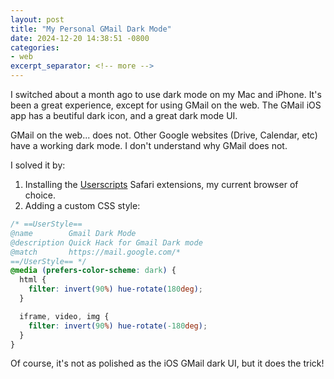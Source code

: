 ```yaml
---
layout: post
title: "My Personal GMail Dark Mode"
date: 2024-12-20 14:38:51 -0800
categories:
- web
excerpt_separator: <!-- more -->
---
```


I switched about a month ago to use dark mode on my Mac and iPhone. It's been a great experience, except for using GMail on the web. The GMail iOS app has a beutiful dark icon, and a great dark mode UI.

GMail on the web... does not. Other Google websites (Drive, Calendar, etc) have a working dark mode. I don't understand why GMail does not.

I solved it by:
1. Installing the [Userscripts](https://apps.apple.com/us/app/userscripts/id1463298887) Safari extensions, my current browser of choice.
2. Adding a custom CSS style:

```css
/* ==UserStyle==
@name        Gmail Dark Mode
@description Quick Hack for Gmail Dark mode
@match       https://mail.google.com/*
==/UserStyle== */
@media (prefers-color-scheme: dark) {
  html {
    filter: invert(90%) hue-rotate(180deg);
  }

  iframe, video, img {
    filter: invert(90%) hue-rotate(-180deg);
  }
}
```

Of course, it's not as polished as the iOS GMail dark UI, but it does the trick!
